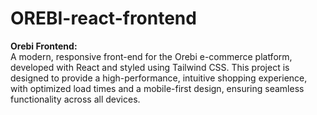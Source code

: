 # OREBI-react-frontend
**Orebi Frontend:** <br> 
A modern, responsive front-end for the Orebi e-commerce platform, developed with React and styled using Tailwind CSS. This project is designed to provide a high-performance, intuitive shopping experience, with optimized load times and a mobile-first design, ensuring seamless functionality across all devices.
